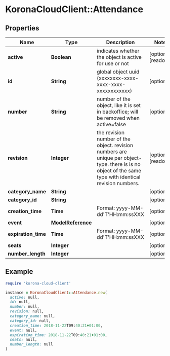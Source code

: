 # KoronaCloudClient::Attendance

## Properties

| Name | Type | Description | Notes |
| ---- | ---- | ----------- | ----- |
| **active** | **Boolean** | indicates whether the object is active for use or not | [optional][readonly] |
| **id** | **String** | global object uuid (xxxxxxxx-xxxx-xxxx-xxxx-xxxxxxxxxxxx) | [optional] |
| **number** | **String** | number of the object, like it is set in backoffice; will be removed when active&#x3D;false | [optional] |
| **revision** | **Integer** | the revision number of the object. revision numbers are unique per object-type. there is is no object of the same type with identical revision numbers. | [optional][readonly] |
| **category_name** | **String** |  | [optional] |
| **category_id** | **String** |  | [optional] |
| **creation_time** | **Time** | Format: yyyy-MM-dd&#39;T&#39;HH:mm:ssXXX | [optional] |
| **event** | [**ModelReference**](ModelReference.md) |  | [optional] |
| **expiration_time** | **Time** | Format: yyyy-MM-dd&#39;T&#39;HH:mm:ssXXX | [optional] |
| **seats** | **Integer** |  | [optional] |
| **number_length** | **Integer** |  | [optional] |

## Example

```ruby
require 'korona-cloud-client'

instance = KoronaCloudClient::Attendance.new(
  active: null,
  id: null,
  number: null,
  revision: null,
  category_name: null,
  category_id: null,
  creation_time: 2018-11-22T09:40:21+01:00,
  event: null,
  expiration_time: 2018-11-22T09:40:21+01:00,
  seats: null,
  number_length: null
)
```

